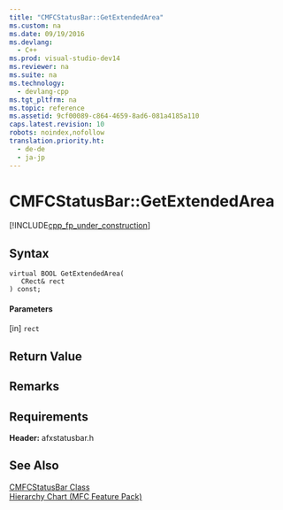 ```yaml
---
title: "CMFCStatusBar::GetExtendedArea"
ms.custom: na
ms.date: 09/19/2016
ms.devlang: 
  - C++
ms.prod: visual-studio-dev14
ms.reviewer: na
ms.suite: na
ms.technology: 
  - devlang-cpp
ms.tgt_pltfrm: na
ms.topic: reference
ms.assetid: 9cf00089-c864-4659-8ad6-081a4185a110
caps.latest.revision: 10
robots: noindex,nofollow
translation.priority.ht: 
  - de-de
  - ja-jp
---
```

# CMFCStatusBar::GetExtendedArea
[!INCLUDE[cpp_fp_under_construction](../vs140/includes/cpp_fp_under_construction_md.md)]  
  
## Syntax  
  
```  
virtual BOOL GetExtendedArea(  
   CRect& rect  
) const;  
```  
  
#### Parameters  
 [in] `rect`  
  
## Return Value  
  
## Remarks  
  
## Requirements  
 **Header:** afxstatusbar.h  
  
## See Also  
 [CMFCStatusBar Class](../vs140/CMFCStatusBar-Class.md)   
 [Hierarchy Chart (MFC Feature Pack)](../vs140/Hierarchy-Chart.md)